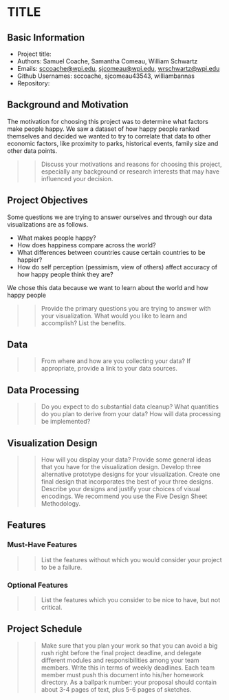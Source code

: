 TITLE
===

Basic Information
---
- Project title:
- Authors: Samuel Coache, Samantha Comeau, William Schwartz
- Emails: sccoache@wpi.edu, sjcomeau@wpi.edu, wrschwartz@wpi.edu
- Github Usernames: sccoache, sjcomeau43543, williambannas
- Repository:

Background and Motivation
---
The motivation for choosing this project was to determine what factors make people happy.  We saw a dataset of how happy people ranked themselves and decided we wanted to try to correlate that data to other economic factors, like proximity to parks, historical events, family size and other data points.  

>>Discuss your motivations and reasons for choosing this project, especially any background or research interests that may have influenced your decision.

Project Objectives 
---
Some questions we are trying to answer ourselves and through our data visualizations are as follows.

- What makes people happy? 
- How does happiness compare across the world?
- What differences between countries cause certain countries to be happier?
- How do self perception (pessimism, view of others) affect accuracy of how happy people think they are?

We chose this data because we want to learn about the world and how happy people 

>>Provide the primary questions you are trying to answer with your visualization. What would you like to learn and accomplish? List the benefits.

Data
---


>>From where and how are you collecting your data? If appropriate, provide a link to your data sources.

Data Processing
---


>>Do you expect to do substantial data cleanup? What quantities do you plan to derive from your data? How will data processing be implemented?

Visualization Design
---


>>How will you display your data? Provide some general ideas that you have for the visualization design. Develop three alternative prototype designs for your visualization. Create one final design that incorporates the best of your three designs. Describe your designs and justify your choices of visual encodings. We recommend you use the Five Design Sheet Methodology.

Features
---
### Must-Have Features


>>List the features without which you would consider your project to be a failure.

### Optional Features


>>List the features which you consider to be nice to have, but not critical.

Project Schedule
---


>>Make sure that you plan your work so that you can avoid a big rush right before the final project deadline, and delegate different modules and responsibilities among your team members. Write this in terms of weekly deadlines.
Each team member must push this document into his/her homework directory. As a ballpark number: your proposal should contain about 3-4 pages of text, plus 5-6 pages of sketches.

